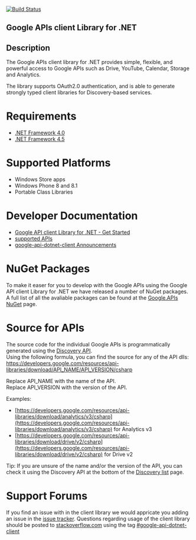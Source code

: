 [![Build Status](https://travis-ci.org/google/google-api-dotnet-client.svg?branch=master)](https://travis-ci.org/google/google-api-dotnet-client)

## Google APIs client Library for .NET  ##

## Description ##
The Google APIs client library for .NET provides simple, flexible, and powerful access to Google APIs such as Drive, YouTube, Calendar, Storage and Analytics.

The library supports OAuth2.0 authentication, and is able to generate strongly typed client libraries for Discovery-based services.

Requirements 
=================================
* [.NET Framework 4.0](http://www.microsoft.com/en-us/download/details.aspx?id=17851)
* [.NET Framework 4.5](http://www.microsoft.com/en-us/download/details.aspx?id=30653)

Supported Platforms
=================================

* Windows Store apps
* Windows Phone 8 and 8.1
* Portable Class Libraries

Developer Documentation
=================================

* [Google API client Library for .NET - Get Started](https://developers.google.com/api-client-library/dotnet/get_started)
* [supported APIs](https://developers.google.com/api-client-library/dotnet/apis/)
* [google-api-dotnet-client Announcements](http://google-api-dotnet-client.blogspot.dk/)

NuGet Packages
=================================

To make it easer for you to develop with the Google APIs using the Google API client Library for .NET we have released a number of NuGet packages. A full list of all the avaliable packages can be found at the [Google.APIs NuGet](https://www.nuget.org/packages?q=google.apis&sortOrder=relevance) page.

Source for APIs
=================================

The source code for the individual Google APIs is programmatically generated using the [Discovery API](https://developers.google.com/discovery/). <br/> Using the following formula, you can find the source for any of the API dlls:
<br/>
https://developers.google.com/resources/api-libraries/download/API_NAME/API_VERSION/csharp <br/>

Replace API_NAME with the name of the API. <br/>
Replace API_VERSION with the version of the API.

Examples:

* [https://developers.google.com/resources/api-libraries/download/analytics/v3/csharp](https://developers.google.com/resources/api-libraries/download/analytics/v3/csharp) for Analytics v3
* [https://developers.google.com/resources/api-libraries/download/drive/v2/csharp](https://developers.google.com/resources/api-libraries/download/drive/v2/csharp) for Drive v2

Tip: If you are unsure of the name and/or the version of the API, you can check it using the Discovery API at the bottom of the [Discovery list](https://developers.google.com/discovery/v1/reference/apis/list) page.

Support Forums
=================================
If you find an issue with in the client library we would appricate you adding an issue in the [issue tracker](https://github.com/google/google-api-dotnet-client/issues).
Questions regarding usage of the client library should be posted to [stackoverflow.com](http://stackoverflow.com/)  using the tag [#google-api-dotnet-client](http://stackoverflow.com/questions/tagged/google-api-dotnet-client)
